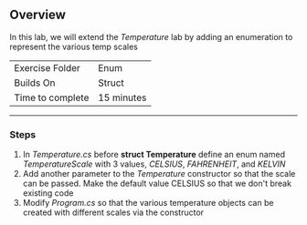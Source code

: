 ## Overview
In this lab, we will extend the *Temperature* lab by adding an enumeration to represent the various temp scales

| | |
| --------- | --------------------------- |
| Exercise Folder | Enum |
| Builds On | Struct |
| Time to complete | 15 minutes

---

### Steps
1. In *Temperature.cs* before **struct Temperature** define an enum named *TemperatureScale* with 3 values, *CELSIUS*, *FAHRENHEIT*, and *KELVIN*
2. Add another parameter to the *Temperature* constructor so that the scale can be passed.  Make the default value CELSIUS so that we don't break existing code
3. Modify *Program.cs*  so that the various temperature objects can be created with different scales via the constructor




